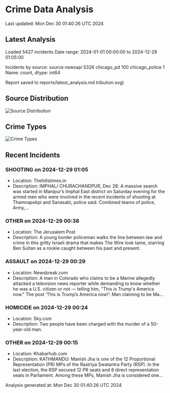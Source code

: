 # Crime Data Analysis
Last updated: Mon Dec 30 01:40:26 UTC 2024

## Latest Analysis

Loaded 5427 incidents
Date range: 2024-01-01 00:00:00 to 2024-12-29 01:05:00

Incidents by source:
source
newsapi           5326
chicago_pd         100
chicago_police       1
Name: count, dtype: int64

Report saved to reports/latest_analysis.md
tribution.svg)

## Source Distribution
![Source Distribution](images/source_distribution.svg)

## Crime Types
![Crime Types](images/crime_types.svg)

## Recent Incidents

### SHOOTING on 2024-12-29 01:05
- Location: Thehillstimes.in
- Description: IMPHAL/ CHURACHANDPUR, Dec 28: A massive search was started in Manipur’s Imphal East district on Saturday evening for the armed men who were involved in the recent incidents of shooting at Thamnapokpi and Sanasabi, police said. Combined teams of police, Army,…


### OTHER on 2024-12-29 00:38
- Location: The Jerusalem Post
- Description: A young border policeman walks the line between law and crime in this gritty Israeli drama that makes The Wire look tame, starring Ben Sultan as a rookie caught between his past and present.


### ASSAULT on 2024-12-29 00:29
- Location: Newsbreak.com
- Description: A man in Colorado who claims to be a Marine allegedly attacked a television news reporter while demanding to know whether he was a U.S. citizen or not — telling him, "This is Trump's America now." The post ‘This is Trump’s America now!’: Man claiming to be Ma…


### HOMICIDE on 2024-12-29 00:24
- Location: Sky.com
- Description: Two people have been charged with the murder of a 50-year-old man.


### OTHER on 2024-12-29 00:15
- Location: Khabarhub.com
- Description: KATHMANDU: Manish Jha is one of the 12 Proportional Representation (PR) MPs of the Rastriya Swatantra Party (RSP). In the last election, the RSP secured 12 PR seats and 8 direct representation seats in Parliament. Among these MPs, Manish Jha is considered one…

Analysis generated at: Mon Dec 30 01:40:26 UTC 2024
